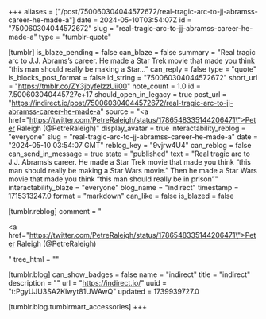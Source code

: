 +++
aliases = ["/post/750060304044572672/real-tragic-arc-to-jj-abramss-career-he-made-a"]
date = 2024-05-10T03:54:07Z
id = "750060304044572672"
slug = "real-tragic-arc-to-jj-abramss-career-he-made-a"
type = "tumblr-quote"

[tumblr]
is_blaze_pending = false
can_blaze = false
summary = "Real tragic arc to J.J. Abrams’s career. He made a Star Trek movie that made you think “this man should really be making a Star..."
can_reply = false
type = "quote"
is_blocks_post_format = false
id_string = "750060304044572672"
short_url = "https://tmblr.co/ZY3jbyfelzzUii00"
note_count = 1.0
id = 7.500603040445727e+17
should_open_in_legacy = true
post_url = "https://indirect.io/post/750060304044572672/real-tragic-arc-to-jj-abramss-career-he-made-a"
source = "<a href=\"https://twitter.com/PetreRaleigh/status/1786548335144206471\">Peter Raleigh (@PetreRaleigh)</a>"
display_avatar = true
interactability_reblog = "everyone"
slug = "real-tragic-arc-to-jj-abramss-career-he-made-a"
date = "2024-05-10 03:54:07 GMT"
reblog_key = "9vjrw4U4"
can_reblog = false
can_send_in_message = true
state = "published"
text = "Real tragic arc to J.J. Abrams&rsquo;s career. He made a Star Trek movie that made you think &ldquo;this man should really be making a Star Wars movie.&rdquo; Then he made a Star Wars movie that made you think &ldquo;this man should really be in prison&rdquo;"
interactability_blaze = "everyone"
blog_name = "indirect"
timestamp = 1715313247.0
format = "markdown"
can_like = false
is_blazed = false

[tumblr.reblog]
comment = "<p><a href=\"https://twitter.com/PetreRaleigh/status/1786548335144206471\">Peter Raleigh (@PetreRaleigh)</a></p>"
tree_html = ""

[tumblr.blog]
can_show_badges = false
name = "indirect"
title = "indirect"
description = ""
url = "https://indirect.io/"
uuid = "t:PgyUJU3SA2Klwyt81UWAwQ"
updated = 1739939727.0

[tumblr.blog.tumblrmart_accessories]
+++
